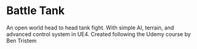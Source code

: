 # Battle Tank
An open world head to head tank fight. With simple AI, terrain, and advanced control system in UE4. Created following the Udemy course by Ben Tristem
